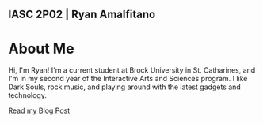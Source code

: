 <h2>IASC 2P02 | Ryan Amalfitano</h2>

<h1>About Me</h1>

<p>Hi, I'm Ryan! I'm a current student at Brock University in St. Catharines, and I'm in my second year of the Interactive Arts and Sciences program. I like Dark Souls, rock music, and playing around with the latest gadgets and technology.</p>

<a href="https://ryanamalfitano.github.io/blog.html">Read my Blog Post</a>
